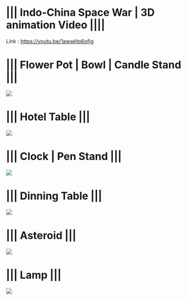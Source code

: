 <b><h1>|||     Indo-China Space War | 3D animation Video ||||</b></h1>
Link : https://youtu.be/1awwHp6ofjg

<b><h1>|||     Flower Pot | Bowl | Candle Stand    |||</b></h1>
<img src = "https://drive.google.com/uc?id=1sk2elV-cbOgBf7-fJhE-SSE5cIeIxb8o&export=download">

<b><h1>|||     Hotel Table    |||</b></h1>
<img src = "https://drive.google.com/uc?id=1QJPkYNa3urYktNPpNf0x-XOAVdTaxSqU&export=download">

<b><h1>|||     Clock | Pen Stand    |||</b></h1>
<img src = "https://drive.google.com/uc?id=1HXiqJibCAXMxlIYHMJ1tYTNC_gr671t_&export=download">

<b><h1>|||     Dinning Table    |||</b></h1>
<img src = "https://drive.google.com/uc?id=1j5ql_QjvtRS3JkizHlixEM4f8hGuRwgM&export=download">


<b><h1>|||     Asteroid    |||</b></h1>
<img src = "https://drive.google.com/uc?id=1UhCr2cXNmGvdrGB5aIDo5YMfZHcBSnqH&export=download">

<b><h1>|||     Lamp    |||</b></h1>
<img src = "https://drive.google.com/uc?id=1Qb9YS8eNXBtkzNm8lxZWLdJZA9rCM79F&export=download">
